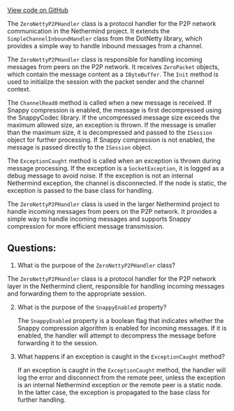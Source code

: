 [View code on GitHub](https://github.com/NethermindEth/nethermind/src/Nethermind/Nethermind.Network/P2P/ProtocolHandlers/ZeroNettyP2PHandler.cs)

The `ZeroNettyP2PHandler` class is a protocol handler for the P2P network communication in the Nethermind project. It extends the `SimpleChannelInboundHandler` class from the DotNetty library, which provides a simple way to handle inbound messages from a channel. 

The `ZeroNettyP2PHandler` class is responsible for handling incoming messages from peers on the P2P network. It receives `ZeroPacket` objects, which contain the message content as a `IByteBuffer`. The `Init` method is used to initialize the session with the packet sender and the channel context. 

The `ChannelRead0` method is called when a new message is received. If Snappy compression is enabled, the message is first decompressed using the SnappyCodec library. If the uncompressed message size exceeds the maximum allowed size, an exception is thrown. If the message is smaller than the maximum size, it is decompressed and passed to the `ISession` object for further processing. If Snappy compression is not enabled, the message is passed directly to the `ISession` object.

The `ExceptionCaught` method is called when an exception is thrown during message processing. If the exception is a `SocketException`, it is logged as a debug message to avoid noise. If the exception is not an internal Nethermind exception, the channel is disconnected. If the node is static, the exception is passed to the base class for handling.

The `ZeroNettyP2PHandler` class is used in the larger Nethermind project to handle incoming messages from peers on the P2P network. It provides a simple way to handle incoming messages and supports Snappy compression for more efficient message transmission.
## Questions: 
 1. What is the purpose of the `ZeroNettyP2PHandler` class?
   
   The `ZeroNettyP2PHandler` class is a protocol handler for the P2P network layer in the Nethermind client, responsible for handling incoming messages and forwarding them to the appropriate session.

2. What is the purpose of the `SnappyEnabled` property?
   
   The `SnappyEnabled` property is a boolean flag that indicates whether the Snappy compression algorithm is enabled for incoming messages. If it is enabled, the handler will attempt to decompress the message before forwarding it to the session.

3. What happens if an exception is caught in the `ExceptionCaught` method?
   
   If an exception is caught in the `ExceptionCaught` method, the handler will log the error and disconnect from the remote peer, unless the exception is an internal Nethermind exception or the remote peer is a static node. In the latter case, the exception is propagated to the base class for further handling.